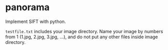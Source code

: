 # panorama
Implement SIFT with python.

```testfile.txt``` includes your image directory.
Name your image by numbers from 1 (1.jpg, 2.jpg, 3.jpg, ...), and do not put any other files inside image directory.
